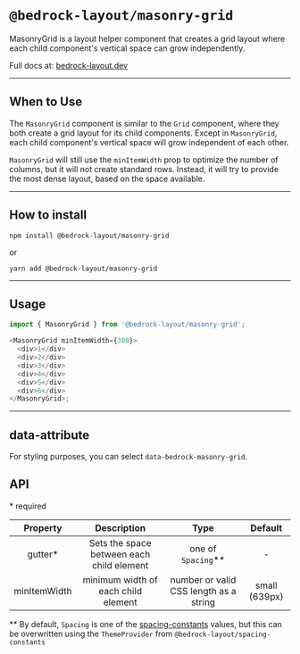 # `@bedrock-layout/masonry-grid`

MasonryGrid is a layout helper component that creates a grid layout where each child component's vertical space can grow independently.

Full docs at: [bedrock-layout.dev](https://bedrock-layout.dev/)

---

## When to Use

The `MasonryGrid` component is similar to the `Grid` component, where they both create a grid layout for its child components. Except in `MasonryGrid`, each child component's vertical space will grow independent of each other.

`MasonryGrid` will still use the `minItemWidth` prop to optimize the number of columns, but it will not create standard rows. Instead, it will try to provide the most dense layout, based on the space available.

---

## How to install

`npm install @bedrock-layout/masonry-grid`

or

`yarn add @bedrock-layout/masonry-grid`

---

## Usage

```javascript
import { MasonryGrid } from '@bedrock-layout/masonry-grid';

<MasonryGrid minItemWidth={300}>
  <div>1</div>
  <div>2</div>
  <div>3</div>
  <div>4</div>
  <div>5</div>
  <div>6</div>
</MasonryGrid>;
```

---

## data-attribute

For styling purposes, you can select `data-bedrock-masonry-grid`.

## API

\* required

|   Property   |                Description                |                  Type                  |    Default    |
| :----------: | :---------------------------------------: | :------------------------------------: | :-----------: |
|   gutter\*   | Sets the space between each child element |          one of `Spacing`\*\*          |       -       |
| minItemWidth |    minimum width of each child element    | number or valid CSS length as a string | small (639px) |

\*\* By default, `Spacing` is one of the [spacing-constants](https://github.com/Bedrock-Layouts/Bedrock/tree/main/packages/spacing-constants) values, but this can be overwritten using the `ThemeProvider` from `@bedrock-layout/spacing-constants`
